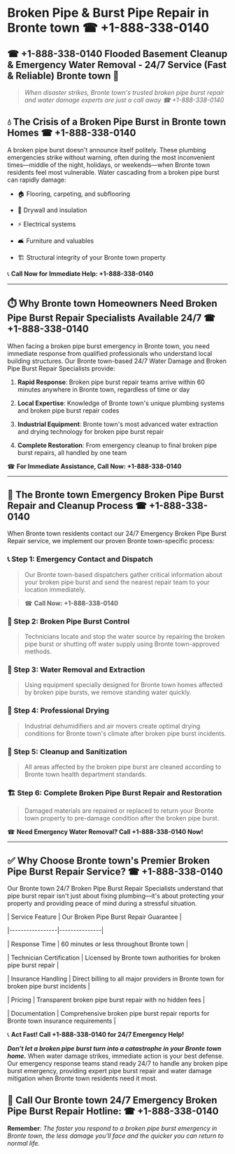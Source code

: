# Broken Pipe & Burst Pipe Repair in Bronte town ☎ +1-888-338-0140  
## ☎ +1-888-338-0140 Flooded Basement Cleanup & Emergency Water Removal - 24/7 Service (Fast & Reliable) Bronte town 🚨  

> *When disaster strikes, Bronte town's trusted broken pipe burst repair and water damage experts are just a call away ☎ +1-888-338-0140*  

## 💧 The Crisis of a Broken Pipe Burst in Bronte town Homes ☎ +1-888-338-0140  

A broken pipe burst doesn't announce itself politely. These plumbing emergencies strike without warning, often during the most inconvenient times—middle of the night, holidays, or weekends—when Bronte town residents feel most vulnerable. Water cascading from a broken pipe burst can rapidly damage:  

* 🏠 Flooring, carpeting, and subflooring  
* 🧱 Drywall and insulation  
* ⚡ Electrical systems  
* 🛋️ Furniture and valuables  
* 🏗️ Structural integrity of your Bronte town property  

📞 **Call Now for Immediate Help: +1-888-338-0140**  

---  

## ⏱️ Why Bronte town Homeowners Need Broken Pipe Burst Repair Specialists Available 24/7 ☎ +1-888-338-0140  

When facing a broken pipe burst emergency in Bronte town, you need immediate response from qualified professionals who understand local building structures. Our Bronte town-based 24/7 Water Damage and Broken Pipe Burst Repair Specialists provide:  

1. **Rapid Response**: Broken pipe burst repair teams arrive within 60 minutes anywhere in Bronte town, regardless of time or day  
2. **Local Expertise**: Knowledge of Bronte town's unique plumbing systems and broken pipe burst repair codes  
3. **Industrial Equipment**: Bronte town's most advanced water extraction and drying technology for broken pipe burst repair  
4. **Complete Restoration**: From emergency cleanup to final broken pipe burst repairs, all handled by one team  

☎ **For Immediate Assistance, Call Now: +1-888-338-0140**  

---  

## 🔧 The Bronte town Emergency Broken Pipe Burst Repair and Cleanup Process ☎ +1-888-338-0140  

When Bronte town residents contact our 24/7 Emergency Broken Pipe Burst Repair service, we implement our proven Bronte town-specific process:  

### 📞 Step 1: Emergency Contact and Dispatch  
> Our Bronte town-based dispatchers gather critical information about your broken pipe burst and send the nearest repair team to your location immediately.  
> ☎ **Call Now: +1-888-338-0140**  

### 🚿 Step 2: Broken Pipe Burst Control  
> Technicians locate and stop the water source by repairing the broken pipe burst or shutting off water supply using Bronte town-approved methods.  

### 🌊 Step 3: Water Removal and Extraction  
> Using equipment specially designed for Bronte town homes affected by broken pipe bursts, we remove standing water quickly.  

### 💨 Step 4: Professional Drying  
> Industrial dehumidifiers and air movers create optimal drying conditions for Bronte town's climate after broken pipe burst incidents.  

### 🧼 Step 5: Cleanup and Sanitization  
> All areas affected by the broken pipe burst are cleaned according to Bronte town health department standards.  

### 🏗️ Step 6: Complete Broken Pipe Burst Repair and Restoration  
> Damaged materials are repaired or replaced to return your Bronte town property to pre-damage condition after the broken pipe burst.  

☎ **Need Emergency Water Removal? Call +1-888-338-0140 Now!**  

---  

## ✅ Why Choose Bronte town's Premier Broken Pipe Burst Repair Service? ☎ +1-888-338-0140  

Our Bronte town 24/7 Broken Pipe Burst Repair Specialists understand that pipe burst repair isn't just about fixing plumbing—it's about protecting your property and providing peace of mind during a stressful situation.  

| Service Feature | Our Broken Pipe Burst Repair Guarantee |  
|-----------------|---------------|  
| Response Time | 60 minutes or less throughout Bronte town |  
| Technician Certification | Licensed by Bronte town authorities for broken pipe burst repair |  
| Insurance Handling | Direct billing to all major providers in Bronte town for broken pipe burst incidents |  
| Pricing | Transparent broken pipe burst repair with no hidden fees |  
| Documentation | Comprehensive broken pipe burst repair reports for Bronte town insurance requirements |  

📞 **Act Fast! Call +1-888-338-0140 for 24/7 Emergency Help!**  

***Don't let a broken pipe burst turn into a catastrophe in your Bronte town home.*** When water damage strikes, immediate action is your best defense. Our emergency response teams stand ready 24/7 to handle any broken pipe burst emergency, providing expert pipe burst repair and water damage mitigation when Bronte town residents need it most.  

## 📱 Call Our Bronte town 24/7 Emergency Broken Pipe Burst Repair Hotline: ☎ +1-888-338-0140  

**Remember**: *The faster you respond to a broken pipe burst emergency in Bronte town, the less damage you'll face and the quicker you can return to normal life.*